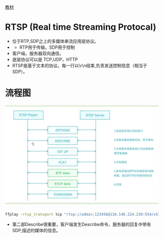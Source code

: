 [教材](https://www.bilibili.com/video/BV16r4y1K7J7/?spm_id_from=333.999.0.0)

# RTSP (Real time Streaming Protocal)

- 位于RTP,SDP之上的多媒体串流应用层协议。
- - RTP用于传输，SDP用于控制
- 客户端，服务器双向通信。
- 底层协议可以是 TCP,UDP，HTTP
- RTSP是基于文本的协议。每一行以\r\n结束,负责发送控制信息（相当于SDP）。


# 流程图
![Alt text](imgs/rtsp.png)
```sh
ffplay -rtsp_transport tcp "rtsp://admin:123456@118.140.224.230:554/chID=000000010-0000-0000-0000-000000000000&streamType=main&linkType=tcpst"
```

- 第二部Describe很重要，客户端发生Describe命令，服务器的回复中带有SDP,描述的媒体的信息。